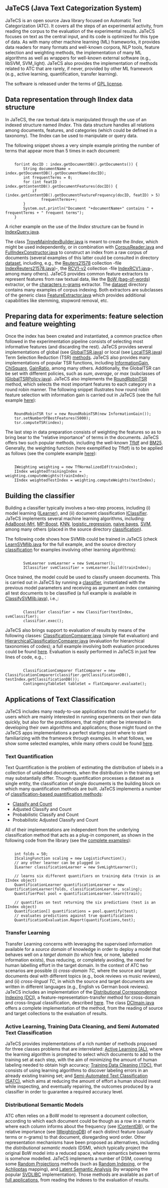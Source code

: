## JaTeCS (Java Text Categorization System)
JaTeCS is an open source Java library focused on Automatic Text Categorization (ATC).
It covers all the steps of an experimental activity, from reading the corpus to the evaluation of the experimental results. 
JaTeCS focuses on text as the central input, and its code is optimized for this type of data. As with many other machine learning (ML) frameworks, it provides data readers for many formats and well-known corpora, NLP tools, feature selection and weighting methods, the implementation of many ML algorithms as well as wrappers for well-known external software (e.g., libSVM, SVM_light).
JaTeCS also provides the implementation of methods related to ATC that are rarely, if never, provided by other ML framework (e.g., active learning, quantification, transfer learning).

The software is released under the terms of [GPL license](http://www.gnu.org/licenses/gpl-3.0.en.html).

## Data representation through IIndex data structure
In JaTeCS, the raw textual data is manipulated through the use of an indexed structure named *IIndex*.
This data structure handles all relations among documents, features, and categories (which could be defined in a taxonomy).
The IIndex can be used to manipulate or query data.

The following snippet shows a very simple example printing the number of terms that appear more than 5 times in each document:

<pre><code>
	for(int docID : index.getDocumentDB().getDocuments()) {
		String documentName = index.getDocumentDB().getDocumentName(docID);                
		int frequentTerms = 0;
		for (int featID : index.getContentDB().getDocumentFeatures(docID)) {
			if (index.getContentDB().getDocumentFeatureFrequency(docID, featID) > 5)
				frequentTerms++;
		}
		System.out.println("Document "+documentName+" contains " + frequentTerms + " frequent terms");
	}	
</code></pre>

A richer example on the use of the *IIndex* structure can be found in [IndexQuery.java](src/example/java/apps/index/IndexQuery.java).

The class [TroveMainIndexBuilder.java](src/main/java/it/cnr/jatecs/indexes/DB/troveCompact/TroveMainIndexBuilder.java:24) is meant to create the *IIndex*, which might be used independently, or in combination with [CorpusReader.java](src/main/java/it/cnr/jatecs/indexing/corpus/CorpusReader.java:34) and [FullIndexConstructor.java](src/main/java/it/cnr/jatecs/indexing/module/FullIndexConstructor.java) to construct an index from a raw corpus of documents (several examples of this latter could be consulted in directory [dataset](src/example/java/apps/dataset), including, e.g., the [Reuters21578](http://www.daviddlewis.com/resources/testcollections/reuters21578/) collection -file [IndexReuters21578.java](src/example/java/apps/dataset/IndexReuters21578.java:25))-, the [RCV1-v2](http://www.daviddlewis.com/resources/testcollections/rcv1/) collection -file [IndexRCV1.java](src/example/java/apps/dataset/IndexRCV1.java)-, among many others).
JaTeCS provides common feature extractors to represent features from raw textual data, like the [BoW (bag-of-words)](src/main/java/it/cnr/jatecs/indexing/corpus/BagOfWordsFeatureExtractor.java) extractor, or the [characters n-grams](src/main/java/it/cnr/jatecs/indexing/corpus/CharsNGramFeatureExtractor.java:24) extractor.
The [dataset](src/example/java/apps/dataset) directory contains many examples of corpus indexing.
Both extractors are subclasses of the generic class [FeatureExtractor.java](src/main/java/it/cnr/jatecs/indexing/corpus/FeatureExtractor.java) which provides additional capabilities like stemming, stopword removal, etc.

## Preparing data for experiments: feature selection and feature weighting
Once the index has been created and instantiated, a common practice often followed in the experimentation pipeline consists of selecting most informative features (and discarding the rest). JaTeCS provides several implementations of global (see [GlobalTSR.java](src/main/java/it/cnr/jatecs/indexing/tsr/GlobalTSR.java)) or local (see [LocalTSR.java](src/main/java/it/cnr/jatecs/indexing/tsr/LocalTSR.java)) Term Selection Reduction (TSR) [methods](http://nmis.isti.cnr.it/sebastiani/Publications/ACMCS02.pdf). JaTeCS also provides many implementations of popular TSR functions, including [InformationGain](src/main/java/it/cnr/jatecs/indexing/tsr/InformationGain.java), [ChiSquare](it/cnr/jatecs/indexing/tsr/ChiSquare.java), [GainRatio](src/main/java/it/cnr/jatecs/indexing/tsr/GainRatio.java), among many others. Additionally, the GlobalTSR can be set with different policies, such as *sum*, *average*, or *max* (subclasses of [IGlobalTSRPolicy.java](src/main/java/it/cnr/jatecs/indexing/tsr/IGlobalTSRPolicy.java)). JaTeCS also implements the [RoundRobinTSR](src/main/java/it/cnr/jatecs/indexing/tsr/RoundRobinTSR.java) method, which selects the most important features to each category in a round robin manner. The following snippet illustrates how round robin feature selection with information gain is carried out in JaTeCS (see the full example [here](src/example/java/apps/index/GlobalRoundRobinTSR.java)):

<pre><code>
	RoundRobinTSR tsr = new RoundRobinTSR(new InformationGain());
	tsr.setNumberOfBestFeatures(5000);
	tsr.computeTSR(index);	
</code></pre>

The last step in data preparation consists of weighting the features so as to bring bear to the "relative importance" of terms in the documents. JaTeCS offers two such popular methods, including the well-known [TfIdf](src/main/java/it/cnr/jatecs/indexing/weighting/TfNormalizedIdf.java) and [BM25](src/main/java/it/cnr/jatecs/indexing/weighting/BM25.java). Generally, the weighting function (here exemplified by TfIdf) is to be applied as follows (see the complete example [here](src/example/java/apps/index/TfIdfWeighting.java)):

<pre><code>
	IWeighting weighting = new TfNormalizedIdf(trainIndex);
	IIndex weightedTrainingIndex = weighting.computeWeights(trainIndex);
	IIndex weightedTestIndex = weighting.computeWeights(testIndex);	
</code></pre>

## Building the classifier
Building a classifier typically involves a two-step process, including (i) model learning ([ILearner](src/main/java/it/cnr/jatecs/classification/interfaces/ILearner.java)), and (ii) document classification [IClassifier](it/cnr/jatecs/classification/interfaces/IClassifier.java).
JaTeCS implements several machine learning algorithms, including: [AdaBoost-MH](src/main/java/it/cnr/jatecs/classification/adaboost), [MP-Boost](src/main/java/it/cnr/jatecs/classification/mpboost), [KNN](src/main/java/it/cnr/jatecs/classification/knn), [logistic_regression](src/main/java/it/cnr/jatecs/classification/logistic_regression), [naive bayes](src/main/java/it/cnr/jatecs/classification/naivebayes), [SVM](src/main/java/it/cnr/jatecs/classification/svm), among many others (placed in the source directory [classification](src/main/java/it/cnr/jatecs/classification)).

The following code shows how SVMlib could be trained in JaTeCS (check [LearnSVMlib.java](src/example/java/apps/classification/LearnSVMlib.java) for the full example, and the source directory [classification](src/example/java/apps/classification) for examples involving other learning algorithms):

<pre><code>
		SvmLearner svmLearner = new SvmLearner();
		IClassifier svmClassifier = svmLearner.build(trainIndex);
</code></pre>

Once trained, the model could be used to classify unseen documents. This is carried out in JaTeCS by running a [classifier](it/cnr/jatecs/classification/interfaces/IClassifier.java), instantiated with the previous model parameters and receiving as argument an index containing all test documents to be classified (a full example is available in [ClassifySVMlib.java](src/example/java/apps/classification/ClassifySVMlib.java)), i.e.,:

<pre><code>
		Classifier classifier = new Classifier(testIndex, svmClassifier);
		classifier.exec();
</code></pre>

JaTeCS also brings support to evaluation of results by means of the following classes: [ClassificationComparer.java](src/main/java/it/cnr/jatecs/evaluation/ClassificationComparer.java) (simple flat evaluation) and [HierarchicalClassificationComparer.java](src/main/java/it/cnr/jatecs/evaluation/HierarchicalClassificationComparer.java) (evaluation for hierarchical taxonomies of codes); a full example involving both evaluation procedures could be found [here](src/example/java/apps/classification/Evaluate.java). Evaluation is easily performed in JaTeCS in just few lines of code, e.g., :

<pre><code>
		ClassificationComparer flatComparer = new ClassificationComparer(classifier.getClassificationDB(), testIndex.getClassificationDB());
		ContingencyTableSet tableSet = flatComparer.evaluate();
</code></pre>


## Applications of Text Classification
JaTeCS includes many ready-to-use applications that could be useful for users which are mainly interested in running experiments on their own data quickly, but also for the practitioners, that might rather be interested in developing their own algorithms and applications; those might found on the JaTeCS apps implementations a perfect starting point where to start familiarizing with the framework through examples. In what follows, we show some selected examples, while many others could be found [here](src/example/java).

### Text Quantification
Text Quantification is the problem of estimating the distribution of labels in a collection of unlabeled documents, when the distribution in the training set may substantially differ.
Though quantification processes a dataset as a single entity, the classification of single documents is the building block on which many quantification methods are built.
JaTeCS implements a number of [classification-based quantification methods](src/main/java/it/cnr/jatecs/quantification):

- [Classify and Count](http://nmis.isti.cnr.it/sebastiani/SlidesQuantification.pdf)
- Adjusted Classify and Count
- Probabilistic Classify and Count
- Probabilistic Adjusted Classify and Count

 All of their implementations are independent from the underlying classification method that acts as a plug-in component, as shown in the following code from the library (see the [complete examples](src/example/java/apps/quantification)):

<pre><code>
	int folds = 50;
	IScalingFunction scaling = new LogisticFunction();
	// any other learner can be plugged in
	ILearner classificationLearner = new SvmLightLearner();

	// learns six different quantifiers on training data (train is an IIndex object)
	QuantificationLearner quantificationLearner = new QuantificationLearner(folds, classificationLearner, scaling);
	QuantifierPool pool = quantificationLearner.learn(train);

	// quantifies on test returning the six predictions (test is an IIndex object)
	Quantification[] quantifications = pool.quantify(test);
	// evaluates predictions against true quantifications
	QuantificationEvaluation.Report(quantifications,test);
</code></pre>

### Transfer Learning
Transfer Learning concerns with leveraging the supervised information available for a *source domain* of knowledge in order to deploy a model that behaves well on a *target domain* (to which few, or none, labelled information exists), thus reducing, or completely avoiding, the need for human labelling effort in the target domain. In the context of ATC two scenarios are possible (i) *cross-domain TC*, where the source and target documents deal with different topics (e.g., book reviews vs music reviews), and (ii) *cross-lingual TC*, in which the source and target documents are written in different languages (e.g., English vs German book reviews). JaTeCS includes an implementation of the [Distributional Correspondence Indexing (DCI)](src/main/java/it/cnr/jatecs/representation/transfer/dci/DistributionalCorrespondeceIndexing.java), a feature-representation-transfer method for cross-domain and cross-lingual classification, described [here](http://dx.doi.org/10.1613/jair.4762). The class [DCImain.java](src/example/java/apps/transferLearning/DCImain.java) offers a complete implementation of the method, from the reading of source and target collections to the evaluation of results.

### Active Learning, Training Data Cleaning, and Semi Automated Text Classification
JaTeCS provides implementations of a rich number of methods proposed for three classes problems that are interrelated: [Active Learning (AL)](src/example/java/apps/satc), where the learning algorithm is prompted to select which documents to add to the training set at each step, with the aim of minimizing the amount of human labeling needed to obtain high accuracy; [Training Data Cleaning (TDC)](src/example/java/apps/trainingDataCleaning), that consists of using learning algorithms to discover labeling errors in an already existing training set; and [Semi-Automated Text Classification (SATC)](src/example/java/apps/satc), which aims at reducing the amount of effort a human should invest while inspecting, and eventually repairing, the outcomes produced by a classifier in order to guarantee a required accuracy level.

### Distributional Semantic Models
ATC often relies on a BoW model to represent a document collection, according to which each document could be though as a row in a matrix where each column informs about the frequency (see [IContentDB](src/main/java/it/cnr/jatecs/indexes/DB/interfaces/IContentDB.java)), or the relative importance (see [IWeightingDB](src/main/java/it/cnr/jatecs/indexes/DB/interfaces/IWeightingDB.java)) of each distinct feature (usually terms or n-grams) to that document, disregarding word order. Other representation mechanisms have been proposed as alternatives, including the *distributional semantic models* (DSM), which typically project the original BoW model into a reduced space, where semantics between terms is somehow modelled. JaTeCS implements a number of DSM, covering some [Random Projections](src/main/java/it/cnr/jatecs/representation/randomprojections) methods (such as [Random Indexing](src/main/java/it/cnr/jatecs/representation/randomprojections/RandomIndexing.java), or the [Achlioptas](src/main/java/it/cnr/jatecs/representation/randomprojections/AchlioptasIndexing.java) mapping), and [Latent Semantic Analysis](/src/main/java/it/cnr/jatecs/representation/lsa/LSA.java) (by wrapping the popular [SVDLIBC](https://tedlab.mit.edu/~dr/SVDLIBC/) implementation). Those methods are available as part of [full applications](src/example/java/apps/distributionalsemanticmodels), from reading the indexes to the evaluation of results. 

